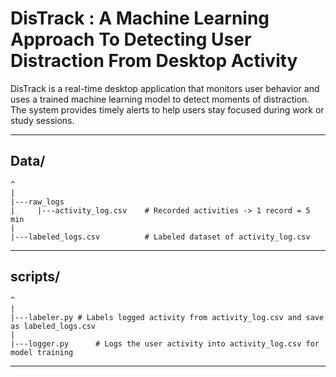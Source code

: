 # DisTrack : A Machine Learning Approach To Detecting User Distraction From Desktop Activity

DisTrack is a real-time desktop application that monitors user behavior and uses a trained machine learning model to detect moments of distraction. The system provides timely alerts to help users stay focused during work or study sessions. 

---

## Data/

```
^
|
|---raw_logs
|     |---activity_log.csv    # Recorded activities -> 1 record = 5 min
|
|---labeled_logs.csv          # Labeled dataset of activity_log.csv
```

---

## scripts/

```
^
|
|---labeler.py # Labels logged activity from activity_log.csv and save as labeled_logs.csv
|
|---logger.py      # Logs the user activity into activity_log.csv for model training
```

---


